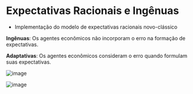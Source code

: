 # Expectativas Racionais e Ingênuas

- Implementação do modelo de expectativas racionais novo-clássico

**Ingênuas**: Os agentes econômicos não incorporam o erro na formação de expectativas.

**Adaptativas**: Os agentes econômicos consideram o erro quando formulam suas expectativas.

![image](https://user-images.githubusercontent.com/93670432/236352499-39c391a8-dc22-476f-a796-4f2d9a072ab0.png)

![image](https://user-images.githubusercontent.com/93670432/236352534-68959de3-8dab-46f4-bc58-34f3f24320dc.png)
